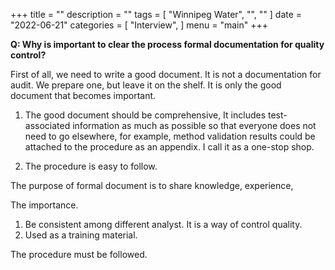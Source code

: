 +++
title = ""
description = ""
tags = [
    "Winnipeg Water",
    "",
    ""
]
date = "2022-06-21"
categories = [
    "Interview",
]
menu = "main"
+++

**Q: Why is important to clear the process formal documentation for quality control?**

First of all, we need to write a good document.  It is not a documentation for audit. We prepare one, but leave it on the shelf.  It is only the good document that becomes important.  

1) The good document should be comprehensive, It includes test-associated information as much as possible so that everyone does not need to go elsewhere, for example, method validation results could be attached to the procedure as an appendix.  I call it as a one-stop shop. 

2) The procedure is easy to follow.

The purpose of formal document is to share knowledge, experience, 

The importance.
1) Be consistent among different analyst.  It is a way of control quality.  
2) Used as a training material.  

The procedure must be followed.  